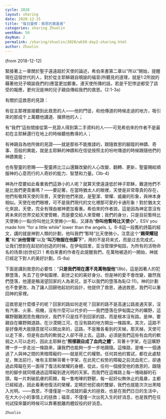 ```yaml
---
cycle: 2020
layout: sharing
date: 2020-12-15
title: "每日靈修：救恩的奠基者"
categories: sharing Zhuolin
weekNum: 50
dayNum: 2
permalink: /sharing/zhuolin/2020/wk50-day2-sharing.html
author: Zhuolin
---
```

(from 2018-12-12)

緊接著上一章關於聖子遠遠超於天使的論述，希伯來書第二章以“所以”開始，提醒現在這個世代的人，對於從主耶穌親自曉諭的福音(所聽見的道理，就是1:2所說的藉著他兒子曉諭我們的)應當更加鄭重。連天使所傳的話，若是干犯悖逆都受了該受的報應，更何況是神的兒子親自傳給我們的救恩。(2:1-3a)  

有關於這救恩的見證：  

有從主那裡直接聽到此救恩的人——他的門徒，和他傳道的時候走過的地方，吸引來的那成千上萬聽他講道、擁擠他的人；  

有“我們”這些間接從第一見證人得到第二手資料的人——可見希伯來的作者不是最初在主耶穌還行在地上的時候聽他教導的人；  

有神親自為他所做的見證——就是那些不能推諉的，跟隨救恩的腳蹤的神蹟、奇事、百般的異能，就是主耶穌的神蹟和在信徒按照主的吩咐傳道的時候跟隨他們的神蹟異能；  

也有聖靈的恩賜——聖靈將比江山還難改變的人心改變、翻轉、更新，聖靈賜給順服神的心意而行的人奇妙的能力、智慧和力量。(3b-4)  

神為什麼要如此看重我們這渺小的人呢？就算天使遠遠低於神子耶穌，難道他們不是比我們更貴重嗎？——要記著，在當時猶太人的眼裡，天使是非常尊貴的存在，他們有敬拜天使的背景，天使對他們來說，是聖潔、榮耀、威嚴的形象，與神本身相似。天使在他們眼裡，可不是我們現代的文化裡那可愛的卡通形象！對於猶太文化來說，天使，完全有理由被神更加看重。希伯來的作者說，這是因為神定意沒有將未來的世界交給天使管轄，而是要交給人來管轄；我們的身分，只是目前暫時比天使微小一點(你叫他比天使微小一點，又譯為“**你叫他暫時比天使小**”，ESV you made him “for a little while” lower than the angels. )。6-8這一段舊約詩篇的經文，講的就是神對人類的計劃，他叫我們“暫時”比天使微小，注意这个“**赐荣耀冠冕**”和“**派他管理**”以及“**叫万物服在他脚下**”，用的不是将来式，而是过去完成式，让我们想到在起初的创造的时候，在伊甸园里，亚当管理伊甸园，为所有的活物命名的场景(创世纪2)！希伯來書的作者在此提醒我們，在萬物被造的一開始，神就已經定下對人的美好計劃。(5-8a)  

下面是講到救恩的必要性：“**只是我們現在還不見萬物服他**”(8b)，這是因著人的犯罪墮落，失去了在伊甸園裡、創世之初的美好身分。但是神的愛不會改變，雖然我們墮落，他還是稱渴望回家的人為弟兄，並不以我們的墮落為恥(2:11)。神的計劃也不會更改，為了讓人回歸他起初的設計，他提供了救恩，通過救恩，我們可以重回神的家裡。  

這救恩是什麼樣子的呢？回家的路如何走呢？回家的路不是高速公路直通天家，沒有汽車、火車、飛機，沒有什麼可以代步的——我們墮落在伊甸園之外的曠野，這曠野艱難困苦危機四伏，我們不只是找不到回家的路，而是根本沒有路。是神，要親自在曠野開道路，在沙漠開江河，在沒有路的地方開出一條路來。其次，這路不是好像用大能隨意就可以開出來的，這路，不是雅各看到的天梯，那天梯，天使可以走下來，但是有血肉的軟弱之人卻不得上去。這路，必須是我們這些有血肉的軟弱之人可以走的，因此主耶穌也“**照樣親自成了血肉之體**”，背著十字架，在這曠野裡一步一步走出一條路來，讓我們也能夠一步一步地跟隨。這條路，是唯一一個通過了人與神之間的黑暗障礙的——就是死亡的權勢。任何其他的嘗試，都在此處駐足，無法前行，唯有主耶穌背著十字架，在此死亡权势的障礙之前流血死亡，卻通過此障礙在另一面得了復活和榮耀的身體，從此，任何一個接受他的救恩的，跟隨他的腳步就同樣通過這障礙到達光明的天家。而我們在這條路上每一塊硌腳的石頭，每一片刺破肌膚的荊棘，每一隻咆哮的野獸，每一起好似無休止的風暴，主都已經經過，因此看著他復活的榮耀，定睛於他釘痕的雙腳，我們也就能次次出黑暗入光明。——救恩，不僅僅是一次成就的最大的拯救，也是在我們日日的生活中，在大大小小的事情上的拯救；福音，不僅僅一次出死入生的好消息，也是我們在任何試探來襲的時候可以靠著脫離肉體奴役的好消息。  

`Zhuolin`  

